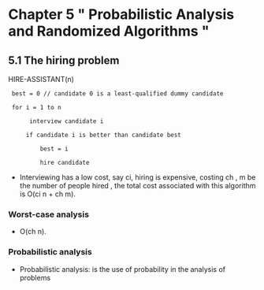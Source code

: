  # Chapter 5 " Probabilistic Analysis and Randomized Algorithms "

 ## 5.1 The hiring problem
 HIRE-ASSISTANT(n)

     best = 0 // candidate 0 is a least-qualified dummy candidate

     for i = 1 to n

          interview candidate i

         if candidate i is better than candidate best

             best = i

             hire candidate 


 - Interviewing has a low cost, say ci, hiring is expensive, costing ch , m be the number of people hired , the total cost associated with this algorithm is O(ci n + ch m). 

  ### Worst-case analysis
  - O(ch n).
  ### Probabilistic analysis
  - Probabilistic analysis: is the use of probability in the analysis of problems
